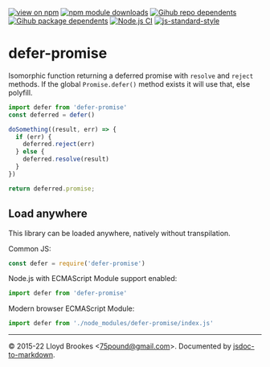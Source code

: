 [![view on npm](https://badgen.net/npm/v/defer-promise)](https://www.npmjs.org/package/defer-promise)
[![npm module downloads](https://badgen.net/npm/dt/defer-promise)](https://www.npmjs.org/package/defer-promise)
[![Gihub repo dependents](https://badgen.net/github/dependents-repo/75lb/defer-promise)](https://github.com/75lb/defer-promise/network/dependents?dependent_type=REPOSITORY)
[![Gihub package dependents](https://badgen.net/github/dependents-pkg/75lb/defer-promise)](https://github.com/75lb/defer-promise/network/dependents?dependent_type=PACKAGE)
[![Node.js CI](https://github.com/75lb/defer-promise/actions/workflows/node.js.yml/badge.svg)](https://github.com/75lb/defer-promise/actions/workflows/node.js.yml)
[![js-standard-style](https://img.shields.io/badge/code%20style-standard-brightgreen.svg)](https://github.com/feross/standard)

# defer-promise

Isomorphic function returning a deferred promise with `resolve` and `reject` methods. If the global `Promise.defer()` method exists it will use that, else polyfill.

```js
import defer from 'defer-promise'
const deferred = defer()

doSomething((result, err) => {
  if (err) {
    deferred.reject(err)
  } else {
    deferred.resolve(result)
  }
})

return deferred.promise;
```

## Load anywhere

This library can be loaded anywhere, natively without transpilation.

Common JS:

```js
const defer = require('defer-promise')
```

Node.js with ECMAScript Module support enabled:

```js
import defer from 'defer-promise'
```

Modern browser ECMAScript Module:

```js
import defer from './node_modules/defer-promise/index.js'
```

* * *

&copy; 2015-22 Lloyd Brookes \<75pound@gmail.com\>. Documented by [jsdoc-to-markdown](https://github.com/jsdoc2md/jsdoc-to-markdown).
